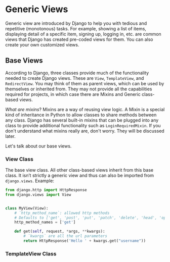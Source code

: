 # Generic Views

Generic view are introduced by Django to help you with tedious and repetitive (monotonous) tasks. For example, showing a list of items, displaying detail of a specific item, signing up, logging in, etc. are common views that Django has created pre-coded views for them. You can also create your own customized views.

## Base Views

According to Django, three classes provide much of the functionality needed to create Django views. These are `View`, `TemplateView`, and `RedirectView`. You may think of them as parent views, which can be used by themselves or inherited from. They may not provide all the capabilities required for projects, in which case there are Mixins and Generic class-based views.

*What are mixins*? Mixins are a way of reusing view logic. A Mixin is a special kind of inheritance in Python to allow classes to share methods between any class. Django has several built-in mixins that can be plugged into any class to provide additional functionality such as `LoginRequiredMixin`. If you don't understand what mixins really are, don't worry. They will be discussed later.

Let's talk about our base views.

### View Class

The base view class. All other class-based views inherit from this base class. It isn’t strictly a generic view and thus can also be imported from `django.views`. Example:

```python
from django.http import HttpResponse
from django.views import View


class MyView(View):
    # `http_method_name`: allowed http methods
    # Defaults to ['get', 'post', 'put', 'patch', 'delete', 'head', 'options', 'trace']
    http_method_names = ['get']

    def get(self, request, *args, **kwargs):
        # `kwargs` are all the url parameters
        return HttpResponse('Hello ' + kwargs.get("username"))
```

### TemplateView Class
